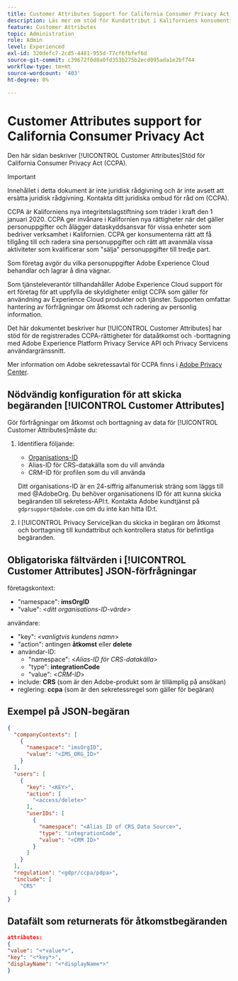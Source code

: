 ```yaml
---
title: Customer Attributes Support for California Consumer Privacy Act
description: Läs mer om stöd för Kundattribut i Kaliforniens konsumentintegritetslag
feature: Customer Attributes
topic: Administration
role: Admin
level: Experienced
exl-id: 320defc7-2cd5-4481-955d-77cf6fbfef6d
source-git-commit: c39672f0d8a0fd353b275b2ecd095ada1e2bf744
workflow-type: tm+mt
source-wordcount: '403'
ht-degree: 0%

---
```


# Customer Attributes support for California Consumer Privacy Act

Den här sidan beskriver [!UICONTROL Customer Attributes]Stöd för California Consumer Privacy Act (CCPA).

>[!IMPORTANT]
>
>Innehållet i detta dokument är inte juridisk rådgivning och är inte avsett att ersätta juridisk rådgivning. Kontakta ditt juridiska ombud för råd om (CCPA).

CCPA är Kaliforniens nya integritetslagstiftning som träder i kraft den 1 januari 2020. CCPA ger invånare i Kalifornien nya rättigheter när det gäller personuppgifter och ålägger dataskyddsansvar för vissa enheter som bedriver verksamhet i Kalifornien. CCPA ger konsumenterna rätt att få tillgång till och radera sina personuppgifter och rätt att avanmäla vissa aktiviteter som kvalificerar som &quot;sälja&quot; personuppgifter till tredje part.

Som företag avgör du vilka personuppgifter Adobe Experience Cloud behandlar och lagrar å dina vägnar.

Som tjänsteleverantör tillhandahåller Adobe Experience Cloud support för ert företag för att uppfylla de skyldigheter enligt CCPA som gäller för användning av Experience Cloud produkter och tjänster. Supporten omfattar hantering av förfrågningar om åtkomst och radering av personlig information.

Det här dokumentet beskriver hur [!UICONTROL Customer Attributes] har stöd för de registrerades CCPA-rättigheter för dataåtkomst och -borttagning med Adobe Experience Platform Privacy Service API och Privacy Servicens användargränssnitt.

Mer information om Adobe sekretessavtal för CCPA finns i [Adobe Privacy Center](https://www.adobe.com/privacy/ccpa.html).

## Nödvändig konfiguration för att skicka begäranden [!UICONTROL Customer Attributes]

Gör förfrågningar om åtkomst och borttagning av data för [!UICONTROL Customer Attributes]måste du:

1. Identifiera följande:

   * [Organisations-ID](../../administration/organizations.md)
   * Alias-ID för CRS-datakälla som du vill använda
   * CRM-ID för profilen som du vill använda

   Ditt organisations-ID är en 24-siffrig alfanumerisk sträng som läggs till med @AdobeOrg. Du behöver organisationens ID för att kunna skicka begäranden till sekretess-API:t. Kontakta Adobe kundtjänst på `gdprsupport@adobe.com` om du inte kan hitta ID:t.

1. I [!UICONTROL Privacy Service]kan du skicka in begäran om åtkomst och borttagning till kundattribut och kontrollera status för befintliga begäranden.

## Obligatoriska fältvärden i [!UICONTROL Customer Attributes] JSON-förfrågningar

företagskontext:

* &quot;namespace&quot;: **imsOrgID**
* &quot;value&quot;: &lt;*ditt organisations-ID-värde*>

användare:

* &quot;key&quot;: &lt;*vanligtvis kundens namn*>
* &quot;action&quot;: antingen **åtkomst** eller **delete**
* användar-ID:
   * &quot;namespace&quot;: &lt;*Alias-ID för CRS-datakälla*>
   * &quot;type&quot;: **integrationCode**
   * &quot;value&quot;: &lt;*CRM-ID*>
* include: **CRS** (som är den Adobe-produkt som är tillämplig på ansökan)
* reglering: **ccpa** (som är den sekretessregel som gäller för begäran)

## Exempel på JSON-begäran

```json
{
  "companyContexts": [
    {
      "namespace": "imsOrgID",
      "value": "<IMS_ORG_ID>"
    }
  ],
  "users": [
    {
      "key": "<KEY>",
      "action": [
        "<access/delete>"
      ],
      "userIDs": [
        {
          "namespace": "<Alias ID of CRS Data Source>",
          "type": "integrationCode",
          "value": "<CRM ID>"
        }
      ]
    }
  ],
  "regulation": "<gdpr/ccpa/pdpa>",
  "include": [
    "CRS"
  ]
}
```

## Datafält som returnerats för åtkomstbegäranden

```json
attributes:
{
"value": "<*value*>",
"key": "<*key*>",
"displayName": "<*displayName*>"
}
```

